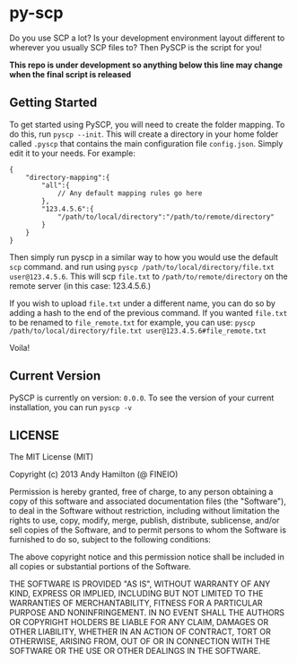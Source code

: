 py-scp
======

Do you use SCP a lot? Is your development environment layout different to wherever you usually SCP files to? Then PySCP is the script for you!

**This repo is under development so anything below this line may change when the final script is released**

Getting Started
-----------------
To get started using PySCP, you will need to create the folder mapping. To do this, run `pyscp --init`. This will create a directory in your home folder called `.pyscp` that contains the main configuration file `config.json`. Simply edit it to your needs. For example:

	{
		"directory-mapping":{
			"all":{
				// Any default mapping rules go here
			},
			"123.4.5.6":{
				"/path/to/local/directory":"/path/to/remote/directory"
			}
		}
	}

Then simply run pyscp in a similar way to how you would use the default `scp` command.  and run using `pyscp /path/to/local/directory/file.txt user@123.4.5.6`. This will scp `file.txt` to `/path/to/remote/directory` on the remote server (in this case: 123.4.5.6.)

If you wish to upload `file.txt` under a different name, you can do so by adding a hash to the end of the previous command. If you wanted `file.txt` to be renamed to `file_remote.txt` for example, you can use: `pyscp /path/to/local/directory/file.txt user@123.4.5.6#file_remote.txt`

Voila!

Current Version
----------------
PySCP is currently on version: `0.0.0`. To see the version of your current installation, you can run `pyscp -v`

LICENSE
----------------
The MIT License (MIT)

Copyright (c) 2013 Andy Hamilton (@ FINEIO)

Permission is hereby granted, free of charge, to any person obtaining a copy
of this software and associated documentation files (the "Software"), to deal
in the Software without restriction, including without limitation the rights
to use, copy, modify, merge, publish, distribute, sublicense, and/or sell
copies of the Software, and to permit persons to whom the Software is
furnished to do so, subject to the following conditions:

The above copyright notice and this permission notice shall be included in
all copies or substantial portions of the Software.

THE SOFTWARE IS PROVIDED "AS IS", WITHOUT WARRANTY OF ANY KIND, EXPRESS OR
IMPLIED, INCLUDING BUT NOT LIMITED TO THE WARRANTIES OF MERCHANTABILITY,
FITNESS FOR A PARTICULAR PURPOSE AND NONINFRINGEMENT. IN NO EVENT SHALL THE
AUTHORS OR COPYRIGHT HOLDERS BE LIABLE FOR ANY CLAIM, DAMAGES OR OTHER
LIABILITY, WHETHER IN AN ACTION OF CONTRACT, TORT OR OTHERWISE, ARISING FROM,
OUT OF OR IN CONNECTION WITH THE SOFTWARE OR THE USE OR OTHER DEALINGS IN
THE SOFTWARE.